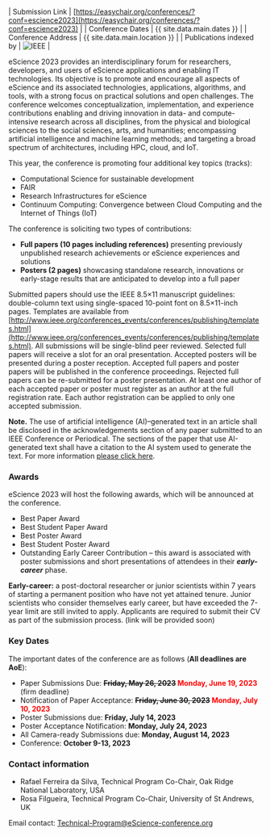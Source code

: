 | Submission Link         | [https://easychair.org/conferences/?conf=escience2023](https://easychair.org/conferences/?conf=escience2023) |
| Conference Dates        | {{ site.data.main.dates }} |
| Conference Address      | {{ site.data.main.location }} |
| Publications indexed by | <img src="{{ site.baseurl }}/images/ieee.png" alt="IEEE" /> |

eScience 2023 provides an interdisciplinary forum for researchers, developers, and users of eScience applications and enabling IT technologies. Its objective is to promote and encourage all aspects of eScience and its associated technologies, applications, algorithms, and tools, with a strong focus on practical solutions and open challenges. The conference welcomes conceptualization, implementation, and experience contributions enabling and driving innovation in data- and compute-intensive research across all disciplines, from the physical and biological sciences to the social sciences, arts, and humanities; encompassing artificial intelligence and machine learning methods; and targeting a broad spectrum of architectures, including HPC, cloud, and IoT.

This year, the conference is promoting four additional key topics (tracks):
- Computational Science for sustainable development
- FAIR
- Research Infrastructures for eScience
- Continuum  Computing: Convergence between Cloud Computing and the Internet of Things (IoT)

The conference is soliciting two types of contributions:
- **Full papers (10 pages including references)** presenting previously unpublished research achievements or eScience experiences and solutions
- **Posters (2 pages)** showcasing standalone research, innovations or early-stage results that are anticipated to develop into a full paper

Submitted papers should use the IEEE 8.5×11 manuscript guidelines: double-column text using single-spaced 10-point font on 8.5×11-inch pages. Templates are available from [http://www.ieee.org/conferences_events/conferences/publishing/templates.html](http://www.ieee.org/conferences_events/conferences/publishing/templates.html). 
All submissions will be single-blind peer reviewed. Selected full papers will receive a slot for an oral presentation. Accepted posters will be presented during a poster reception. Accepted full papers and poster papers will be published in the conference proceedings. Rejected full papers can be re-submitted for a poster presentation. At least one author of each accepted paper or poster must register as an author at the full registration rate. Each author registration can be applied to only one accepted submission.

**Note.** The use of artificial intelligence (AI)–generated text in an article shall be disclosed in the acknowledgements section of any paper submitted to an IEEE Conference or Periodical. The sections of the paper that use AI-generated text shall have a citation to the AI system used to generate the text.  For more information [please click here](https://conferences.ieeeauthorcenter.ieee.org/author-ethics/guidelines-and-policies/submission-policies/).

### Awards

eScience 2023 will host the following awards, which will be announced at the conference.
- Best Paper Award
- Best Student Paper Award
- Best Poster Award
- Best Student Poster Award
- Outstanding Early Career Contribution – this award is associated with poster submissions and short presentations of attendees in their **_early-career_** phase.

**Early-career:** a post-doctoral researcher or junior scientists within 7 years of starting a permanent position who have not yet attained tenure. Junior scientists who consider themselves early career, but have exceeded the 7-year limit are still invited to apply. Applicants are required to submit their CV as part of the submission process. (link will be provided soon)

### Key Dates

The important dates of the conference are as follows (**All deadlines are AoE**):
- Paper Submissions Due: **<strike>Friday, May 26, 2023</strike> <span style="color: red">Monday, June 19, 2023</span>** (firm deadline)
- Notification of Paper Acceptance: **<strike>Friday, June 30, 2023</strike> <span style="color: red">Monday, July 10, 2023</span>**
- Poster Submissions due: **Friday, July 14, 2023**
- Poster Acceptance Notification: **Monday, July 24, 2023**
- All Camera-ready Submissions due: **Monday, August 14, 2023**
- Conference: **October 9-13, 2023**

### Contact information

- Rafael Ferreira da Silva, Technical Program Co-Chair, Oak Ridge National Laboratory, USA
- Rosa Filgueira, Technical Program Co-Chair, University of St Andrews, UK

Email contact: [Technical-Program@eScience-conference.org](mailto:Technical-Program@eScience-conference.org)
